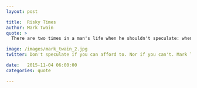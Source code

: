 ```yaml
---
layout: post

title:  Risky Times
author: Mark Twain
quote: >
  There are two times in a man's life when he shouldn't speculate: when he can afford to and when he can't.

image: /images/mark_twain_2.jpg
twitter: Don't speculate if you can afford to. Nor if you can't. Mark Twain http://quotes.stockflare.com/

date:   2015-11-04 06:00:00
categories: quote

---
```


